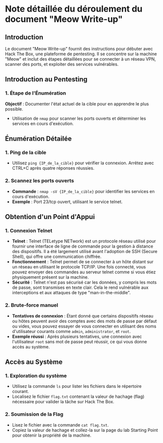 # Note détaillée du déroulement du document "Meow Write-up"

## Introduction
Le document "Meow Write-up" fournit des instructions pour débuter avec Hack The Box, une plateforme de pentesting. Il se concentre sur la machine "Meow" et inclut des étapes détaillées pour se connecter à un réseau VPN, scanner des ports, et exploiter des services vulnérables.

## Introduction au Pentesting

### 1. Étape de l'Énumération
**Objectif** : Documenter l'état actuel de la cible pour en apprendre le plus possible.
- Utilisation de `nmap` pour scanner les ports ouverts et déterminer les services en cours d'exécution.

## Énumération Détailée

### 1. Ping de la cible
- Utilisez `ping {IP_de_la_cible}` pour vérifier la connexion. Arrêtez avec CTRL+C après quatre réponses réussies.

### 2. Scannez les ports ouverts
- **Commande** : `nmap -sV {IP_de_la_cible}` pour identifier les services en cours d'exécution.
- **Exemple** : Port 23/tcp ouvert, utilisant le service telnet.

## Obtention d'un Point d'Appui

### 1. Connexion Telnet
- **Telnet** : Telnet (TELetype NETwork) est un protocole réseau utilisé pour fournir une interface de ligne de commande pour la gestion à distance des dispositifs. Il a été largement utilisé avant l'adoption de SSH (Secure Shell), qui offre une communication chiffrée.
- **Fonctionnement** : Telnet permet de se connecter à un hôte distant sur un réseau en utilisant le protocole TCP/IP. Une fois connecté, vous pouvez envoyer des commandes au serveur telnet comme si vous étiez physiquement présent sur la machine.
- **Sécurité** : Telnet n'est pas sécurisé car les données, y compris les mots de passe, sont transmises en texte clair. Cela le rend vulnérable aux interceptions et aux attaques de type "man-in-the-middle".

### 2. Brute-force manuel
- **Tentatives de connexion** : Étant donné que certains dispositifs réseau ou hôtes peuvent avoir des comptes avec des mots de passe par défaut ou vides, vous pouvez essayer de vous connecter en utilisant des noms d'utilisateur courants comme `admin`, `administrator`, et `root`.
- **Exemple réussi** : Après plusieurs tentatives, une connexion avec l'utilisateur `root` sans mot de passe peut réussir, ce qui vous donne accès au système.

## Accès au Système

### 1. Exploration du système
- Utilisez la commande `ls` pour lister les fichiers dans le répertoire courant.
- Localisez le fichier `flag.txt` contenant la valeur de hachage (flag) nécessaire pour valider la tâche sur Hack The Box.

### 2. Soumission de la Flag
- Lisez le fichier avec la commande `cat flag.txt`.
- Copiez la valeur de hachage et collez-la sur la page du lab Starting Point pour obtenir la propriété de la machine.
